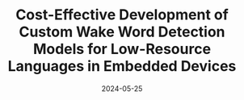 ---
title: "Cost-Effective Development of Custom Wake Word Detection Models for Low-Resource Languages in Embedded Devices"
collection: publications
permalink: /publication/WakeWord
excerpt: "Creating a reliable wake word detection system for custom wake words poses a significant challenge, particularly in low-resource languages where the scarcity of available data sources is a major hurdle. Moreover, collecting an adequately voluminous dataset that includes both positive and negative samples entails substantial financial costs and significant time expenditures. To address this problem, we propose a cost-efficient approach to enrich a small set of collected custom samples. We provide a range of techniques for preprocessing, data augmentation, and noise synthesis to expand the positive samples. In addition, we automatically extracted specifically chosen negative samples from an existing speech dataset. The augmented data is utilized for the training of a neural network-based detector through the utilization of Mycroft Precise. The results demonstrate an improved production-grade performance, which can be vastly used in embedded devices and custom virtual assistants."
date: 2024-05-25
venue: 'arXiv'
---